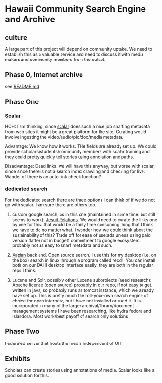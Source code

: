 # Hawaii Community Search Engine and Archive

## culture

A large part of this project will depend on community uptake.  We need to establish this as a valuable service and need to discuss it with media makers and community members from the outset.  
## Phase 0, Internet archive

see [README.md](README.md)

## Phase One

### Scalar

HCH: I am thinking, since [scalar](https://github.com/anvc/scalar) does such a nice job snarfing metadata from web sites it might be a great platform for the site;  Curating would involve ingesting the video/audio/pic/doc/media metadata.

Advantage: We know how it works.  THe fields are already set up.  We could provide scholars/students/community members with scalar training and they could pretty quickly tell stories using annotation and paths.

Disadvantage: Dead links.  we will have this anyway, but worse with scalar, since since there is not a search index crawling and checking for live.  Wander of there is an auto-link check function?

### dedicated search

For the dedicated search  there are three options I can think of if we do not go with scalar.  I am sure there are others too. 

1. custom google search, as in this one (maintained in some time: but still seems to work): [Jesuit Relations](https://cse.google.com/cse/publicurl?hl=en&cx=001809558985265777363:c-vjziibyi4).  We would need to curate the links one by one for this.  that would be a fairly time consuming thing that I think we have to do no matter what.  I wonder how we could think about the sustainability of this?  Trade off for ease of use:ads unless using paid version (latter not in budget) commitment to google ecosystem.  probably not as easy to snarf metadata and such.

2. [Xapian](http://xapian.org/) back end.  Open source search.  I use this for my desktop (i.e. on the box) search in linux through a program called [recoll](http://www.lesbonscomptes.com/recoll/).  You can install both on our DAHI desktop interface easily.  they are both in the regular repo I think.

3. [Lucene and Solr](https://en.wikipedia.org/wiki/Lucene), possibly other Lucene subprojects (need research):  Apache license (open source) probably in our repo, if not easy to get.  written in java, so probably runs as tomcat instance, which we already have set up.  This is pretty much the roll-your-own search engine of choice for open internetz, but I have not installed or used it.  It is incorporated in many of the larger archival/library/document management systems I have been researching, like hydra fedora and islandora.  Most work/best payoff of search only solutions

## Phase Two

Federated server that hosts the media independent of UH

## Exhibits

Scholars can create stories using annotations of media.  Scalar looks like a good solution for this.
